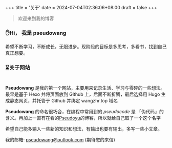 +++
title = '关于'
date = 2024-07-04T02:36:06+08:00
draft = false
+++

> 欢迎来到我的博客

### ✋Hi， 我是 pseudowang

希望不断学习，不断成长，无限进步。现阶段的目标是多思考，多看书，找到自己真正想要。


### ⌛️关于网站<br><br>


**Pseudowang** 是我的第一个网站，主要用来记录生活、学习与零碎的一些想法。最早是基于 Hexo 并将页面放到 Github 上，后面不断折腾，最后选择用 Hugo 生成静态网页，并托管于 Github 并绑定 wangzhr.top 域名 

**Pseudowang** 的命名很巧合，在编程中常用到的 *pseudocode* 是 「伪代码」的含义。再加上一直有在看的[Pseudoyu](https://www.pseudoyu.com/)的博客，所以就给自己取了一个这个名字

希望自己能多输入一些新的知识和想法，有输出也要有输出，多写一些小文章。


我的邮箱: pseudowang@outlook.com (期待您的来信)